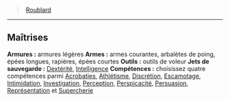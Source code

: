﻿> [Roublard](hd_rogue.md)

---

## Maîtrises

**Armures :** armures légères
**Armes :** armes courantes, arbalètes de poing, épées longues, rapières, épées courtes
**Outils :** outils de voleur
**Jets de sauvegarde :** [Dextérité](hd_abilities_dexterity.md), [Intelligence](hd_abilities_intelligence.md)
**Compétences :** choisissez quatre compétences parmi [Acrobaties](hd_abilities_dexterity_acrobaties.md), [Athlétisme](hd_abilities_strength_athletisme.md), [Discrétion](hd_abilities_dexterity_discretion.md), [Escamotage](hd_abilities_dexterity_escamotage.md), [Intimidation](hd_abilities_charisma_intimidation.md), [Investigation](hd_abilities_intelligence_investigation.md), [Perception](hd_abilities_wisdom_perception.md), [Perspicacité](hd_abilities_wisdom_perspicacite.md), [Persuasion](hd_abilities_charisma_persuasion.md), [Représentation](hd_abilities_charisma_representation.md) et [Supercherie](hd_abilities_charisma_supercherie.md)

